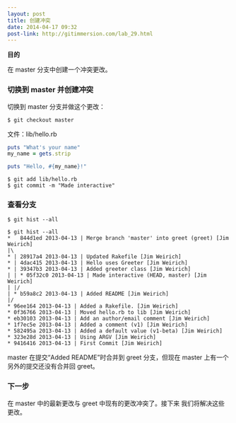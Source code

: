 ```yaml
---
layout: post
title: 创建冲突
date: 2014-04-17 09:32
post-link: http://gitimmersion.com/lab_29.html
---
```


**目的**

在 master 分支中创建一个冲突更改。

### 切换到 master 并创建冲突

切换到 master 分支并做这个更改：

```
$ git checkout master
```

文件：lib/hello.rb

```ruby
puts "What's your name"
my_name = gets.strip

puts "Hello, #{my_name}!"
```

```
$ git add lib/hello.rb
$ git commit -m "Made interactive"
```

### 查看分支

```
$ git hist --all
```

```
$ git hist --all
*   844d1ed 2013-04-13 | Merge branch 'master' into greet (greet) [Jim Weirich]
|\  
* | 28917a4 2013-04-13 | Updated Rakefile [Jim Weirich]
* | 4dac415 2013-04-13 | Hello uses Greeter [Jim Weirich]
* | 39347b3 2013-04-13 | Added greeter class [Jim Weirich]
| | * 05f32c0 2013-04-13 | Made interactive (HEAD, master) [Jim Weirich]
| |/  
| * b59a8c2 2013-04-13 | Added README [Jim Weirich]
|/  
* 96ee164 2013-04-13 | Added a Rakefile. [Jim Weirich]
* 0f36766 2013-04-13 | Moved hello.rb to lib [Jim Weirich]
* eb30103 2013-04-13 | Add an author/email comment [Jim Weirich]
* 1f7ec5e 2013-04-13 | Added a comment (v1) [Jim Weirich]
* 582495a 2013-04-13 | Added a default value (v1-beta) [Jim Weirich]
* 323e28d 2013-04-13 | Using ARGV [Jim Weirich]
* 9416416 2013-04-13 | First Commit [Jim Weirich]
```

master 在提交“Added README”时合并到 greet 分支，但现在 master
上有一个另外的提交还没有合并回 greet。

### 下一步

在 master 中的最新更改与 greet 中现有的更改冲突了。接下来
我们将解决这些更改。
